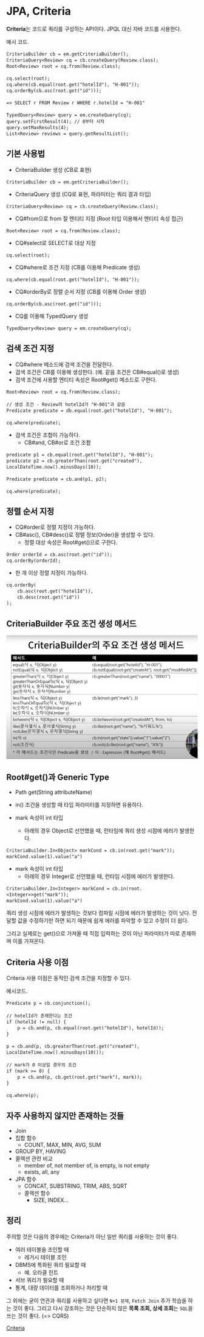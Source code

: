 # JPA, Criteria
<b>Criteria</b>는 코드로 쿼리를 구성하는 API이다. JPQL 대신 자바 코드를 사용한다.   

예시 코드.
```
CriteriaBuilder cb = em.getCriteriaBuilder();
CriteriaQuery<Review> cq = cb.createQuery(Review.class);
Root<Review> root = cq.from(Review.class);

cq.select(root);
cq.where(cb.equal(root.get("hotelId"), "H-001"));
cq.orderBy(cb.asc(root.get("id")));

=> SELECT r FROM Review r WHERE r.hotelId = "H-001"

TypedQuery<Review> query = em.createQuery(cq);
query.setFirstResult(4); // 0부터 시작
query.setMaxResults(4);
List<Review> reviews = query.getResultList();
```

## 기본 사용법
* CriteriaBuilder 생성 (CB로 표현)
```
CriteriaBuilder cb = em.getCriteriaBuilder();
```
* CriteriaQuery 생성 (CQ로 표현, 파라미터는 쿼리 결과 타입)
```
CriteriaQuery<Review> cq = cb.createQuery(Review.class);
```
* CQ#from으로 from 절 엔티티 지정 (Root 타입 이용해서 엔티티 속성 접근)
```
Root<Review> root = cq.from(Review.class);
```
* CQ#select로 SELECT로 대상 지정
```
cq.select(root);
```
* CQ#where로 조건 지정 (CB를 이용해 Predicate 생성)
```
cq.where(cb.equal(root.get("hotelId"), "H-001"));
```
* CQ#orderBy로 정렬 순서 지정 (CB를 이용해 Order 생성)
```
cq.orderBy(cb.asc(root.get("id")));
```
* CQ를 이용해 TypedQuery 생성
```
TypedQuery<Review> query = em.createQuery(cq);
```

## 검색 조건 지정
* CQ#where 메소드에 검색 조건을 전달한다.
* 검색 조건은 CB를 이용해 생성한다. (예. 같음 조건은 CB#equal()로 생성)
* 검색 조건에 사용할 엔티티 속성은 Root#get() 메소드로 구한다.
```
Root<Review> root = cq.from(Review.class);

// 생성 조건 - Review의 hotelId가 "H-001"과 같음
Predicate predicate = db.equal(root.get("hotelId"), "H-001");

cq.where(predicate);
```
* 검색 조건은 조합이 가능하다.
    * CB#and, CB#or로 조건 조합
```
predicate p1 = cb.equal(root.get("hotelId"), "H-001");
predicate p2 = cb.greaterThan(root.get("created"), LocalDateTime.now().minusDays(10));

Predicate predicate = cb.and(p1, p2);

cq.where(predicate);
```

## 정렬 순서 지정
* CQ#order로 정렬 지정이 가능하다.
* CB#asc(), CB#desc()로 정렬 정보(Order)을 생성할 수 있다.
    * 정렬 대상 속성은 Root#get()으로 구한다.
```
Order orderId = cb.asc(root.get("id"));
cq.orderBy(orderId);
```
* 한 개 이상 정렬 지정이 가능하다.
```
cq.orderBy(
    cb.asc(root.get("hotelId")),
    cb.desc(root.get("id"))
);
```

## CriteriaBuilder 주요 조건 생성 메서드
![CriteriaBuilder Method](./images/CriteriaBuilder_method.PNG)

## Root#get()과 Generic Type
* <Y>Path<Y> get(String attributeName)
* in() 조건을 생성할 때 타입 파라미터를 지정하면 유용하다.   

* mark 속성이 int 타입
    * 아래의 경우 Object로 선언했을 때, 런타임에 쿼리 생성 시점에 에러가 발생한다.
```
CriteriaBuilder.In<Object> markCond = cb.in(root.get("mark"));
markCond.value(1).value("a")
```

* mark 속성이 int 타입
    * 아래의 경우 Integer로 선언했을 때, 런타임 시점에 에러가 발생한다.
```
CriteriaBuilder.In<Integer> markCond = cb.in(root.<Integer>>get("mark"));
markCond.value(1).value("a")
```

쿼리 생성 시점에 에러가 발생하는 것보다 컴파일 시점에 에러가 발생하는 것이 낫다. 전달할 값을 수정하기만 하면 되기 때문에 쉽게 에러를 파악할 수 있고 수정이 더 쉽다.   

그리고 실제로는 get()으로 가져올 때 직접 입력하는 것이 아닌 파라미터가 따로 존재하며 이를 가져온다.   

## Criteria 사용 이점
Criteria 사용 이점은 동적인 검색 조건을 지정할 수 있다.   

예시코드.
```
Predicate p = cb.conjunction();

// hotelId가 존재한다는 조건
if (hotelId != null) {
    p = cb.and(p, cb.equal(root.get("hotelId"), hotelId));
}

p = cb.and(p, cb.greaterThan(root.get("created"), LocalDateTime.now().minusDays(10)));

// mark가 0 이상일 경우의 조건
if (mark >= 0) {
    p = cb.and(p, cb.get(root.get("mark"), mark));
}

cq.where(p);
```

## 자주 사용하지 않지만 존재하는 것들
* Join
* 집합 함수
    * COUNT, MAX, MIN, AVG, SUM
* GROUP BY, HAVING
* 콜렉션 관련 비교
    * member of, not member of, is empty, is not empty
    * exists, all, any
* JPA 함수
    * CONCAT, SUBSTRING, TRIM, ABS, SQRT
    * 콜렉션 함수
        * SIZE, INDEX...   

## 정리
주의할 것은 다음의 경우에는 Criteria가 아닌 일반 쿼리를 사용하는 것이 좋다.   

* 여러 테이블을 조인할 때
    * 레거시 테이블 조인
* DBMS에 특화된 쿼리 필요할 때
    * 예. 오라클 힌트
* 서브 쿼리가 필요할 때
* 통계, 대량 데이터를 조회하거나 처리할 때   

그 외에는 굳이 연관과 쿼리를 사용하고 싶다면 ```N+1 문제```, ```Fetch Join``` 추가 학습을 하는 것이 좋다. 그리고 다시 강조하는 것은 단순하지 않은 <b>목록 조회, 상세 조회</b>는 ```SQL```을 쓰는 것이 좋다. (=> CQRS)   

[Criteria](https://www.youtube.com/watch?v=ZAiH382rUF0)